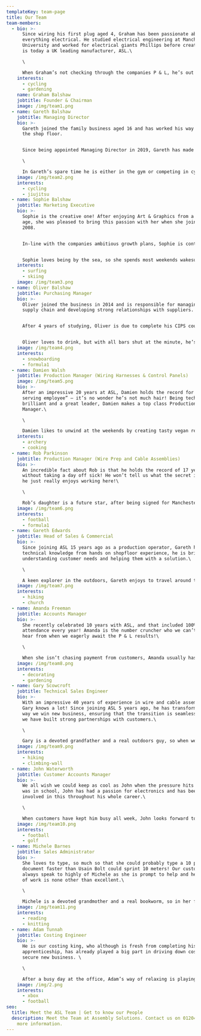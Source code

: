 ```yaml
---
templateKey: team-page
title: Our Team
team-members:
  - bio: >-
      Since wiring his first plug aged 4, Graham has been passionate about
      everything electrical. He studied electrical engineering at Manchester
      University and worked for electrical giants Phillips before creating what
      is today a UK leading manufacturer, ASL.\

      \

      When Graham’s not checking through the companies P & L, he’s out winning national cycling championships!
    interests:
      - cycling
      - gardening
    name: Graham Balshaw
    jobtitle: Founder & Chairman
    image: /img/team1.png
  - name: Gareth Balshaw
    jobtitle: Managing Director
    bio: >-
      Gareth joined the family business aged 16 and has worked his way up from
      the shop floor.


      Since being appointed Managing Director in 2019, Gareth has made significant improvements to the factory and invested in more machinery which has led to a 20% increase in growth.\

      \

      In Gareth’s spare time he is either in the gym or competing in cycling races.
    image: /img/team2.png
    interests:
      - cycling
      - jiujitsu
  - name: Sophie Balshaw
    jobtitle: Marketing Executive
    bio: >-
      Sophie is the creative one! After enjoying Art & Graphics from a young
      age, she was pleased to bring this passion with her when she joined ASL in
      2008.


      In-line with the companies ambitious growth plans, Sophie is continuously improving the companies online presence.


      Sophie loves being by the sea, so she spends most weekends wakesurfing down the welsh coast, or relaxing on deck with a glass of prosecco!
    interests:
      - surfing
      - skiing
    image: /img/team3.png
  - name: Oliver Balshaw
    jobtitle: Purchasing Manager
    bio: >-
      Oliver joined the business in 2014 and is responsible for managing the
      supply chain and developing strong relationships with suppliers.


      After 4 years of studying, Oliver is due to complete his CIPS course in 2021. 


      Oliver loves to drink, but with all bars shut at the minute, he’s enjoying his new found sport in cycling and counting down the days until he can book a holiday and dust off his snowboard!
    image: /img/team4.png
    interests:
      - snowboarding
      - formula1
  - name: Damien Walsh
    jobtitle: Production Manager (Wiring Harnesses & Control Panels)
    image: /img/team5.png
    bio: >-
      After an impressive 20 years at ASL, Damien holds the record for “longest
      serving employee” – it’s no wonder he’s not much hair! Being technically
      brilliant and a great leader, Damien makes a top class Production
      Manager.\

      \

      Damien likes to unwind at the weekends by creating tasty vegan recipes or firing his arrows in field archery – we better stay on his good side!
    interests:
      - archery
      - cooking
  - name: Rob Parkinson
    jobtitle: Production Manager (Wire Prep and Cable Assemblies)
    bio: >-
      An incredible fact about Rob is that he holds the record of 17 years
      without taking a day off sick! He won’t tell us what the secret is - maybe
      he just really enjoys working here!\

      \

      Rob’s daughter is a future star, after being signed for Manchester United Girls Football Team. When Rob isn’t organising production, he is cheering on the girls!
    image: /img/team6.png
    interests:
      - football
      - formula1
  - name: Gareth Edwards
    jobtitle: Head of Sales & Commercial
    bio: >-
      Since joining ASL 15 years ago as a production operator, Gareth has
      technical knowledge from hands on shopfloor experience, he is brilliant at
      understanding customer needs and helping them with a solution.\

      \

      A keen explorer in the outdoors, Gareth enjoys to travel around the UK countryside’s with his family and has even hiked up Ben Nevis in treacherous snow conditions!
    image: /img/team7.png
    interests:
      - hiking
      - church
  - name: Amanda Freeman
    jobtitle: Accounts Manager
    bio: >-
      She recently celebrated 10 years with ASL, and that included 100%
      attendance every year! Amanda is the number cruncher who we can’t wait to
      hear from when we eagerly await the P & L results!\

      \

      When she isn’t chasing payment from customers, Amanda usually has a paintbrush or trowel in hand, as she loves to decorate the house and she loves to keep the garden looking gorgeous!
    image: /img/team8.png
    interests:
      - decorating
      - gardening
  - name: Gary Scowcroft
    jobtitle: Technical Sales Engineer
    bio: >-
      With an impressive 40 years of experience in wire and cable assemblies,
      Gary knows a lot! Since joining ASL 5 years ago, he has transformed the
      way we win new business, ensuring that the transition is seamless and that
      we have built strong partnerships with customers.\

      \

      Gary is a devoted grandfather and a real outdoors guy, so when we can’t get hold of him at the weekend, it’s because he’s either entertaining his grandchildren or climbing up Ben Nevis!
    image: /img/team9.png
    interests:
      - hiking
      - climbing-wall
  - name: John Waterworth
    jobtitle: Customer Accounts Manager
    bio: >-
      We all wish we could keep as cool as John when the pressure hits! Since he
      was in school, John has had a passion for electronics and has been
      involved in this throughout his whole career.\

      \

      When customers have kept him busy all week, John looks forward to relaxing with a cold pint of Guinness and watching Manchester City!
    image: /img/team10.png
    interests:
      - football
      - golf
  - name: Michele Barnes
    jobtitle: Sales Administrator
    bio: >-
      She loves to type, so much so that she could probably type a 10 page
      document faster than Usain Bolt could sprint 10 meters! Our customers
      always speak to highly of Michele as she is prompt to help and her quality
      of work is none other than excellent.\

      \

      Michele is a devoted grandmother and a real bookworm, so in her free time she loves playing with her granddaughter or reading a good book.
    image: /img/team11.png
    interests:
      - reading
      - knitting
  - name: Adam Tunnah
    jobtitle: Costing Engineer
    bio: >-
      He is our costing king, who although is fresh from completing his business
      apprenticeship, has already played a big part in driving down costs to
      secure new business. \

      \

      After a busy day at the office, Adam’s way of relaxing is playing a competitive game of COD, and enjoying a KFC Boneless Banquet!
    image: /img/2.png
    interests:
      - xbox
      - football
seo:
  title: Meet the ASL Team | Get to know our People
  description: Meet the Team at Assembly Solutions. Contact us on 01204 521999 for
    more information.
---
```

